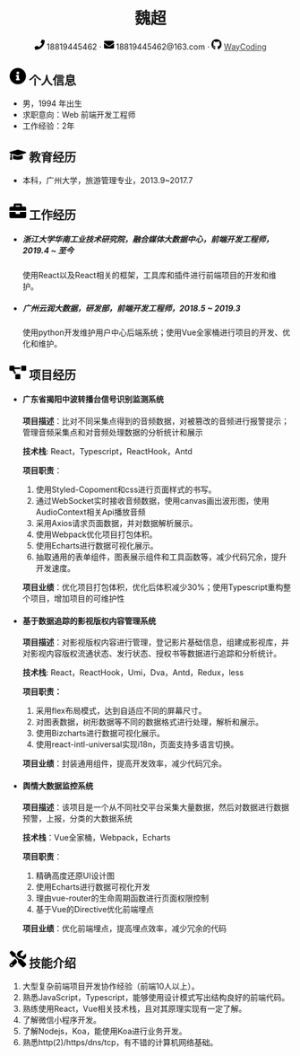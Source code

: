  <center>
     <h1>魏超</h1>
     <div>
         <span>
             <img src="assets/phone-solid.svg" width="18px">
             18819445462
         </span>
         ·
         <span>
             <img src="assets/envelope-solid.svg" width="18px">
             18819445462@163.com
         </span>
         ·
         <span>
             <img src="assets/github-brands.svg" width="18px">
             <a href="https://github.com/Waycc" style="color: #393939">WayCoding</a>
         </span>
     </div>
 </center>

 ## <img src="assets/info-circle-solid.svg" width="30px"> 个人信息 

 - 男，1994 年出生
 - 求职意向：Web 前端开发工程师
 - 工作经验：2年

## <img src="assets/graduation-cap-solid.svg" width="30px"> 教育经历

- 本科，广州大学，旅游管理专业，2013.9~2017.7

## <img src="assets/briefcase-solid.svg" width="30px"> 工作经历

- ##### 浙江大学华南工业技术研究院，融合媒体大数据中心，前端开发工程师，2019.4 ~ 至今

   使用React以及React相关的框架，工具库和插件进行前端项目的开发和维护。
   
- ##### 广州云润大数据，研发部，前端开发工程师，2018.5 ~ 2019.3

   使用python开发维护用户中心后端系统；使用Vue全家桶进行项目的开发、优化和维护。

## <img src="assets/project-diagram-solid.svg" width="30px"> 项目经历

- #### 广东省揭阳中波转播台信号识别监测系统

  **项目描述**：比对不同采集点得到的音频数据，对被篡改的音频进行报警提示；管理音频采集点和对音频处理数据的分析统计和展示

  **技术栈**:  React，Typescript，ReactHook，Antd

  **项目职责**：

  1. 使用Styled-Copoment和css进行页面样式的书写。
  2. 通过WebSocket实时接收音频数据，使用canvas画出波形图，使用AudioContext相关Api播放音频
  3. 采用Axios请求页面数据，并对数据解析展示。
  4. 使用Webpack优化项目打包体积。
  5. 使用Echarts进行数据可视化展示。
  6. 抽取通用的表单组件，图表展示组件和工具函数等，减少代码冗余，提升开发速度。

  **项目业绩**：优化项目打包体积，优化后体积减少30%；使用Typescript重构整个项目，增加项目的可维护性

- #### 基于数据追踪的影视版权内容管理系统

  **项目描述**：对影视版权内容进行管理，登记影片基础信息，组建成影视库，并对影视内容版权流通状态、发行状态、授权书等数据进行追踪和分析统计。

  **技术栈**:  React，ReactHook，Umi，Dva，Antd，Redux，less

  **项目职责：**  

  1. 采用flex布局模式，达到自适应不同的屏幕尺寸。
  2. 对图表数据，树形数据等不同的数据格式进行处理，解析和展示。
  3. 使用Bizcharts进行数据可视化展示。
  4. 使用react-intl-universal实现i18n，页面支持多语言切换。

  **项目业绩**：封装通用组件，提高开发效率，减少代码冗余。

- #### 舆情大数据监控系统

  **项目描述**：该项目是一个从不同社交平台采集大量数据，然后对数据进行数据预警，上报，分类的大数据系统

  **技术栈**：Vue全家桶，Webpack，Echarts

  **项目职责**：

  1. 精确高度还原UI设计图
  2. 使用Echarts进行数据可视化开发
  3. 理由vue-router的生命周期函数进行页面权限控制
  4. 基于Vue的Directive优化前端埋点

  **项目业绩**：优化前端埋点，提高埋点效率，减少冗余的代码

## <img src="assets/tools-solid.svg" width="30px"> 技能介绍

1. 大型复杂前端项目开发协作经验（前端10人以上）。
2. 熟悉JavaScript，Typescript，能够使用设计模式写出结构良好的前端代码。
3. 熟练使用React，Vue相关技术栈，且对其原理实现有一定了解。
4. 了解微信小程序开发。
5. 了解Nodejs，Koa，能使用Koa进行业务开发。
6. 熟悉http(2)/https/dns/tcp，有不错的计算机网络基础。